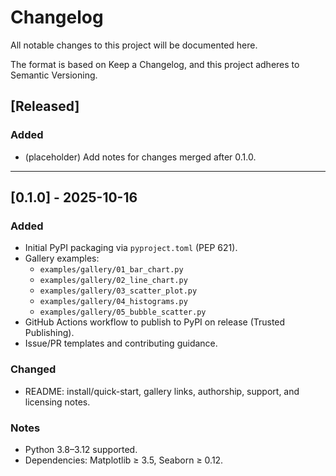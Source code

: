 # Changelog
All notable changes to this project will be documented here.

The format is based on Keep a Changelog, and this project adheres to Semantic Versioning.

## [Released]

### Added
- (placeholder) Add notes for changes merged after 0.1.0.

---

## [0.1.0] - 2025-10-16

### Added
- Initial PyPI packaging via `pyproject.toml` (PEP 621).
- Gallery examples:
  - `examples/gallery/01_bar_chart.py`
  - `examples/gallery/02_line_chart.py`
  - `examples/gallery/03_scatter_plot.py`
  - `examples/gallery/04_histograms.py`
  - `examples/gallery/05_bubble_scatter.py`
- GitHub Actions workflow to publish to PyPI on release (Trusted Publishing).
- Issue/PR templates and contributing guidance.

### Changed
- README: install/quick-start, gallery links, authorship, support, and licensing notes.

### Notes
- Python 3.8–3.12 supported.
- Dependencies: Matplotlib ≥ 3.5, Seaborn ≥ 0.12.
